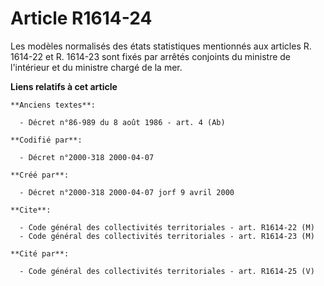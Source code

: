 # Article R1614-24

Les modèles normalisés des états statistiques mentionnés aux articles R. 1614-22 et R. 1614-23 sont fixés par arrêtés
conjoints du ministre de l'intérieur et du ministre chargé de la mer.

**Liens relatifs à cet article**

	**Anciens textes**:

	  - Décret n°86-989 du 8 août 1986 - art. 4 (Ab)

	**Codifié par**:

	  - Décret n°2000-318 2000-04-07

	**Créé par**:

	  - Décret n°2000-318 2000-04-07 jorf 9 avril 2000

	**Cite**:

	  - Code général des collectivités territoriales - art. R1614-22 (M)
	  - Code général des collectivités territoriales - art. R1614-23 (M)

	**Cité par**:

	  - Code général des collectivités territoriales - art. R1614-25 (V)
